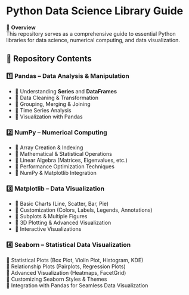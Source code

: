 # **Python Data Science Library Guide**  

📌 **Overview**  
This repository serves as a comprehensive guide to essential Python libraries for data science, numerical computing, and data visualization.  

## 📂 **Repository Contents**  

### 1️⃣ **Pandas** – Data Analysis & Manipulation  
- 🔹 Understanding **Series** and **DataFrames**  
- 🔹 Data Cleaning & Transformation  
- 🔹 Grouping, Merging & Joining  
- 🔹 Time Series Analysis  
- 🔹 Visualization with Pandas

### 2️⃣ **NumPy** – Numerical Computing  
- 🔹 Array Creation & Indexing  
- 🔹 Mathematical & Statistical Operations  
- 🔹 Linear Algebra (Matrices, Eigenvalues, etc.)  
- 🔹 Performance Optimization Techniques  
- 🔹 NumPy & Matplotlib Integration

### 3️⃣ **Matplotlib** – Data Visualization  
- 🔹 Basic Charts (Line, Scatter, Bar, Pie)  
- 🔹 Customization (Colors, Labels, Legends, Annotations)  
- 🔹 Subplots & Multiple Figures  
- 🔹 3D Plotting & Advanced Visualization  
- 🔹 Interactive Visualizations

### 4️⃣ **Seaborn – Statistical Data Visualization**  
🔹 Statistical Plots (Box Plot, Violin Plot, Histogram, KDE)  
🔹 Relationship Plots (Pairplots, Regression Plots)  
🔹 Advanced Visualization (Heatmaps, FacetGrid)  
🔹 Customizing Seaborn Styles & Themes  
🔹 Integration with Pandas for Seamless Data Visualization  

